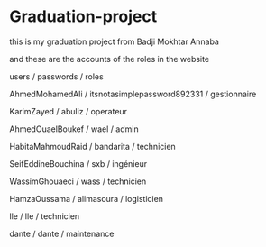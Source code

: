 # Graduation-project
this is my graduation project from Badji Mokhtar Annaba

and these are the accounts of the roles in the website 

users   /            passwords           /          roles

AhmedMohamedAli /  itsnotasimplepassword892331 /   gestionnaire

KarimZayed      /         abuliz             /       operateur

AhmedOuaelBoukef      /     wael             /         admin

HabitaMahmoudRaid     /    bandarita           /      technicien

SeifEddineBouchina     /     sxb              /        ingénieur

WassimGhouaeci      /        wass                 /    technicien

HamzaOussama    /          alimasoura           /      logisticien

lle          /                  lle             /       technicien

dante           /              dante           /         maintenance

